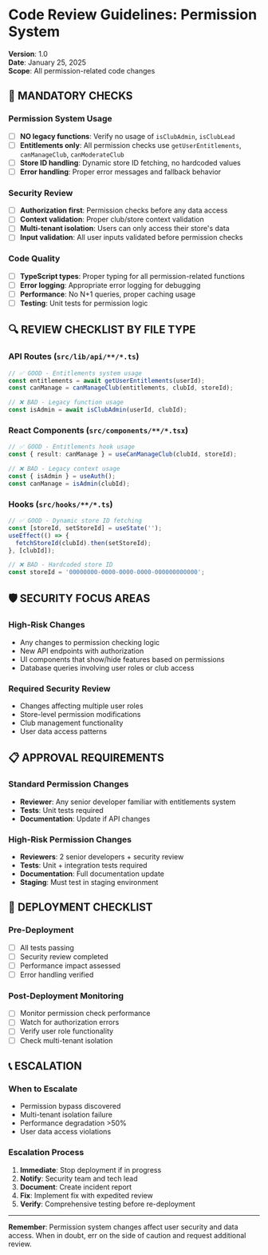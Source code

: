# Code Review Guidelines: Permission System

**Version**: 1.0  
**Date**: January 25, 2025  
**Scope**: All permission-related code changes  

## 🚨 MANDATORY CHECKS

### Permission System Usage
- [ ] **NO legacy functions**: Verify no usage of `isClubAdmin`, `isClubLead` 
- [ ] **Entitlements only**: All permission checks use `getUserEntitlements`, `canManageClub`, `canModerateClub`
- [ ] **Store ID handling**: Dynamic store ID fetching, no hardcoded values
- [ ] **Error handling**: Proper error messages and fallback behavior

### Security Review
- [ ] **Authorization first**: Permission checks before any data access
- [ ] **Context validation**: Proper club/store context validation
- [ ] **Multi-tenant isolation**: Users can only access their store's data
- [ ] **Input validation**: All user inputs validated before permission checks

### Code Quality
- [ ] **TypeScript types**: Proper typing for all permission-related functions
- [ ] **Error logging**: Appropriate error logging for debugging
- [ ] **Performance**: No N+1 queries, proper caching usage
- [ ] **Testing**: Unit tests for permission logic

## 🔍 REVIEW CHECKLIST BY FILE TYPE

### API Routes (`src/lib/api/**/*.ts`)
```typescript
// ✅ GOOD - Entitlements system usage
const entitlements = await getUserEntitlements(userId);
const canManage = canManageClub(entitlements, clubId, storeId);

// ❌ BAD - Legacy function usage  
const isAdmin = await isClubAdmin(userId, clubId);
```

### React Components (`src/components/**/*.tsx`)
```typescript
// ✅ GOOD - Entitlements hook usage
const { result: canManage } = useCanManageClub(clubId, storeId);

// ❌ BAD - Legacy context usage
const { isAdmin } = useAuth();
const canManage = isAdmin(clubId);
```

### Hooks (`src/hooks/**/*.ts`)
```typescript
// ✅ GOOD - Dynamic store ID fetching
const [storeId, setStoreId] = useState('');
useEffect(() => {
  fetchStoreId(clubId).then(setStoreId);
}, [clubId]);

// ❌ BAD - Hardcoded store ID
const storeId = '00000000-0000-0000-0000-000000000000';
```

## 🛡️ SECURITY FOCUS AREAS

### High-Risk Changes
- Any changes to permission checking logic
- New API endpoints with authorization
- UI components that show/hide features based on permissions
- Database queries involving user roles or club access

### Required Security Review
- Changes affecting multiple user roles
- Store-level permission modifications  
- Club management functionality
- User data access patterns

## 📋 APPROVAL REQUIREMENTS

### Standard Permission Changes
- **Reviewer**: Any senior developer familiar with entitlements system
- **Tests**: Unit tests required
- **Documentation**: Update if API changes

### High-Risk Permission Changes  
- **Reviewers**: 2 senior developers + security review
- **Tests**: Unit + integration tests required
- **Documentation**: Full documentation update
- **Staging**: Must test in staging environment

## 🚀 DEPLOYMENT CHECKLIST

### Pre-Deployment
- [ ] All tests passing
- [ ] Security review completed
- [ ] Performance impact assessed
- [ ] Error handling verified

### Post-Deployment Monitoring
- [ ] Monitor permission check performance
- [ ] Watch for authorization errors
- [ ] Verify user role functionality
- [ ] Check multi-tenant isolation

## 📞 ESCALATION

### When to Escalate
- Permission bypass discovered
- Multi-tenant isolation failure
- Performance degradation >50%
- User data access violations

### Escalation Process
1. **Immediate**: Stop deployment if in progress
2. **Notify**: Security team and tech lead
3. **Document**: Create incident report
4. **Fix**: Implement fix with expedited review
5. **Verify**: Comprehensive testing before re-deployment

---

**Remember**: Permission system changes affect user security and data access. When in doubt, err on the side of caution and request additional review.

